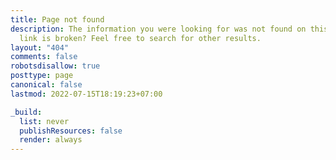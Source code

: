 ```yaml
---
title: Page not found
description: The information you were looking for was not found on this website. Maybe the
  link is broken? Feel free to search for other results.
layout: "404"
comments: false
robotsdisallow: true
posttype: page
canonical: false
lastmod: 2022-07-15T18:19:23+07:00

_build:
  list: never
  publishResources: false
  render: always
---
```

